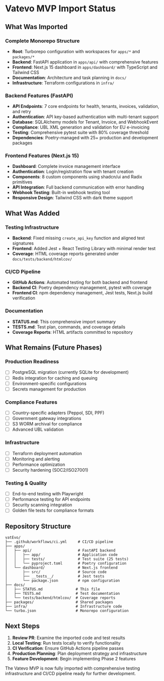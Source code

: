 # Vatevo MVP Import Status

## What Was Imported

### Complete Monorepo Structure
- **Root**: Turborepo configuration with workspaces for `apps/*` and `packages/*`
- **Backend**: FastAPI application in `apps/api/` with comprehensive features
- **Frontend**: Next.js 15 dashboard in `apps/dashboard/` with TypeScript and Tailwind CSS
- **Documentation**: Architecture and task planning in `docs/`
- **Infrastructure**: Terraform configurations in `infra/`

### Backend Features (FastAPI)
- **API Endpoints**: 7 core endpoints for health, tenants, invoices, validation, and retry
- **Authentication**: API key-based authentication with multi-tenant support
- **Database**: SQLAlchemy models for Tenant, Invoice, and WebhookEvent
- **Compliance**: UBL XML generation and validation for EU e-invoicing
- **Testing**: Comprehensive pytest suite with 80% coverage threshold
- **Dependencies**: Poetry-managed with 25+ production and development packages

### Frontend Features (Next.js 15)
- **Dashboard**: Complete invoice management interface
- **Authentication**: Login/registration flow with tenant creation
- **Components**: 8 custom components using shadcn/ui and Radix primitives
- **API Integration**: Full backend communication with error handling
- **Webhook Testing**: Built-in webhook testing tool
- **Responsive Design**: Tailwind CSS with dark theme support

## What Was Added

### Testing Infrastructure
- **Backend**: Fixed missing `create_api_key` function and aligned test signatures
- **Frontend**: Added Jest + React Testing Library with minimal render test
- **Coverage**: HTML coverage reports generated under `docs/tests/backend/htmlcov/`

### CI/CD Pipeline
- **GitHub Actions**: Automated testing for both backend and frontend
- **Backend CI**: Poetry dependency management, pytest with coverage
- **Frontend CI**: npm dependency management, Jest tests, Next.js build verification

### Documentation
- **STATUS.md**: This comprehensive import summary
- **TESTS.md**: Test plan, commands, and coverage details
- **Coverage Reports**: HTML artifacts committed to repository

## What Remains (Future Phases)

### Production Readiness
- [ ] PostgreSQL migration (currently SQLite for development)
- [ ] Redis integration for caching and queuing
- [ ] Environment-specific configurations
- [ ] Secrets management for production

### Compliance Features
- [ ] Country-specific adapters (Peppol, SDI, PPF)
- [ ] Government gateway integrations
- [ ] S3 WORM archival for compliance
- [ ] Advanced UBL validation

### Infrastructure
- [ ] Terraform deployment automation
- [ ] Monitoring and alerting
- [ ] Performance optimization
- [ ] Security hardening (SOC2/ISO27001)

### Testing & Quality
- [ ] End-to-end testing with Playwright
- [ ] Performance testing for API endpoints
- [ ] Security scanning integration
- [ ] Golden file tests for compliance formats

## Repository Structure

```
vatEvo/
├── .github/workflows/ci.yml     # CI/CD pipeline
├── apps/
│   ├── api/                     # FastAPI backend
│   │   ├── app/                 # Application code
│   │   ├── tests/               # Test suite (25 tests)
│   │   └── pyproject.toml       # Poetry configuration
│   └── dashboard/               # Next.js frontend
│       ├── src/                 # Source code
│       ├── __tests__/           # Jest tests
│       └── package.json         # npm configuration
├── docs/
│   ├── STATUS.md               # This file
│   ├── TESTS.md                # Test documentation
│   └── tests/backend/htmlcov/  # Coverage reports
├── packages/                   # Shared packages
├── infra/                      # Infrastructure code
└── turbo.json                  # Monorepo configuration
```

## Next Steps

1. **Review PR**: Examine the imported code and test results
2. **Local Testing**: Run tests locally to verify functionality
3. **CI Verification**: Ensure GitHub Actions pipeline passes
4. **Production Planning**: Plan deployment strategy and infrastructure
5. **Feature Development**: Begin implementing Phase 2 features

The Vatevo MVP is now fully imported with comprehensive testing infrastructure and CI/CD pipeline ready for further development.

